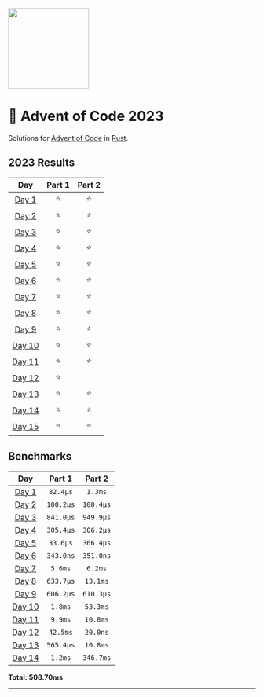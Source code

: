 <img src="./.assets/christmas_ferris.png" width="164">

# 🎄 Advent of Code 2023

Solutions for [Advent of Code](https://adventofcode.com/) in [Rust](https://www.rust-lang.org/).

<!--- advent_readme_stars table --->
## 2023 Results

| Day | Part 1 | Part 2 |
| :---: | :---: | :---: |
| [Day 1](https://adventofcode.com/2023/day/1) | ⭐ | ⭐ |
| [Day 2](https://adventofcode.com/2023/day/2) | ⭐ | ⭐ |
| [Day 3](https://adventofcode.com/2023/day/3) | ⭐ | ⭐ |
| [Day 4](https://adventofcode.com/2023/day/4) | ⭐ | ⭐ |
| [Day 5](https://adventofcode.com/2023/day/5) | ⭐ | ⭐ |
| [Day 6](https://adventofcode.com/2023/day/6) | ⭐ | ⭐ |
| [Day 7](https://adventofcode.com/2023/day/7) | ⭐ | ⭐ |
| [Day 8](https://adventofcode.com/2023/day/8) | ⭐ | ⭐ |
| [Day 9](https://adventofcode.com/2023/day/9) | ⭐ | ⭐ |
| [Day 10](https://adventofcode.com/2023/day/10) | ⭐ | ⭐ |
| [Day 11](https://adventofcode.com/2023/day/11) | ⭐ | ⭐ |
| [Day 12](https://adventofcode.com/2023/day/12) | ⭐ |   |
| [Day 13](https://adventofcode.com/2023/day/13) | ⭐ | ⭐ |
| [Day 14](https://adventofcode.com/2023/day/14) | ⭐ | ⭐ |
| [Day 15](https://adventofcode.com/2023/day/15) | ⭐ | ⭐ |
<!--- advent_readme_stars table --->

<!--- benchmarking table --->
## Benchmarks

| Day | Part 1 | Part 2 |
| :---: | :---: | :---:  |
| [Day 1](./src/bin/01.rs) | `82.4µs` | `1.3ms` |
| [Day 2](./src/bin/02.rs) | `100.2µs` | `100.4µs` |
| [Day 3](./src/bin/03.rs) | `841.0µs` | `949.9µs` |
| [Day 4](./src/bin/04.rs) | `305.4µs` | `306.2µs` |
| [Day 5](./src/bin/05.rs) | `33.6µs` | `366.4µs` |
| [Day 6](./src/bin/06.rs) | `343.0ns` | `351.0ns` |
| [Day 7](./src/bin/07.rs) | `5.6ms` | `6.2ms` |
| [Day 8](./src/bin/08.rs) | `633.7µs` | `13.1ms` |
| [Day 9](./src/bin/09.rs) | `606.2µs` | `610.3µs` |
| [Day 10](./src/bin/10.rs) | `1.8ms` | `53.3ms` |
| [Day 11](./src/bin/11.rs) | `9.9ms` | `10.8ms` |
| [Day 12](./src/bin/12.rs) | `42.5ms` | `20.0ns` |
| [Day 13](./src/bin/13.rs) | `565.4µs` | `10.8ms` |
| [Day 14](./src/bin/14.rs) | `1.2ms` | `346.7ms` |

**Total: 508.70ms**
<!--- benchmarking table --->

---
